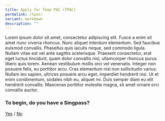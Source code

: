 ```yaml
---
title: Apply for Temp PAC (TPAC)
permalink: /tpac/
variant: markdown
description: ""
---
```

Lorem ipsum dolor sit amet, consectetur adipiscing elit. Fusce a enim sit amet nunc viverra rhoncus. Nunc aliquet interdum elementum. Sed faucibus euismod convallis. Phasellus quis iaculis neque, sed commodo ligula. Nullam vitae est vel ante sagittis scelerisque. Praesent consectetur, erat eget luctus tincidunt, quam dolor convallis nisl, ullamcorper rhoncus purus libero quis lorem. Aenean vestibulum mollis orci vel venenatis. Integer non posuere felis, eu porttitor arcu. Cras elementum nisl non sollicitudin varius. Nullam leo sapien, ultrices posuere arcu eget, imperdiet hendrerit nisi. Ut et enim condimentum, sodales nibh eu, aliquet mi. Duis semper diam eu elit hendrerit convallis. Maecenas porttitor molestie magna, sit amet ornare orci convallis auctor.


### To begin, do you have a Singpass?

[Yes](https://form.gov.sg/6554650c56b2b20012ba03a5)   /    [No](https://form.gov.sg/6560180253a532001203f5eb)